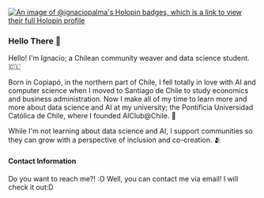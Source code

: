 [![An image of @ignaciopalma's Holopin badges, which is a link to view their full Holopin profile](https://holopin.me/ignaciopalma)](https://holopin.io/@ignaciopalma)
### Hello There 👋
Hello! I'm Ignacio; a Chilean community weaver and data science student. 🇨🇱

Born in Copiapó, in the northern part of Chile, I fell totally in love with AI and computer science when I moved to Santiago de Chile to study economics and business administration. Now I make all of my time to learn more and more about data science and AI at my university; the Pontificia Universidad Católica de Chile, where I founded AIClub@Chile. 🤖

While I'm not learning about data science and AI, I support communities so they can grow with a perspective of inclusion and co-creation. 🫂

#### Contact Information
Do you want to reach me?! :O
Well, you can contact me via email! I will check it out:D

